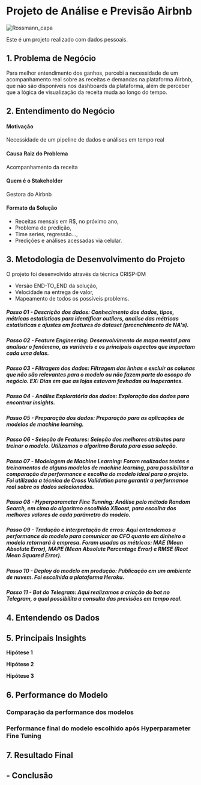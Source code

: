 # Projeto de Análise e Previsão Airbnb
![Rossmann_capa](https://user-images.githubusercontent.com/98356094/156845692-d2aaf2be-b4f1-43df-a7ee-2b9a719a5c80.jpeg)

Este é um projeto realizado com dados pessoais.


## 1. Problema de Negócio
Para melhor entendimento dos ganhos, percebi a necessidade de um acompanhamento real sobre as receitas e demandas na plataforma Airbnb, que não são disponíveis nos dashboards da plataforma, além de perceber que a lógica de visualização da receita muda ao longo do tempo.


## 2. Entendimento do Negócio
#### Motivação
Necessidade de um pipeline de dados e análises em tempo real

#### Causa Raiz do Problema
Acompanhamento da receita

#### Quem é o Stakeholder
Gestora do Airbnb

#### Formato da Solução
* Receitas mensais em R$, no próximo ano,
* Problema de predição,
* Time series, regressão...,
* Predições e análises acessadas via celular.
 
 
## 3. Metodologia de Desenvolvimento do Projeto
 O projeto foi desenvolvido através da técnica CRISP-DM
 * Versão END-TO_END da solução,
 * Velocidade na entrega de valor,
 * Mapeamento de todos os possíveis problems.


##### Passo 01 - Descrição dos dados: Conhecimento dos dados, tipos, métricas estatísticas para identificar outliers, analise das métricas estatísticas e ajustes em features do dataset (preenchimento de NA's).


##### Passo 02 - Feature Engineering: Desenvolvimento de mapa mental para analisar o fenômeno, as variáveis e os principais aspectos que impactam cada uma delas. 


##### Passo 03 - Filtragem dos dados: Filtragem das linhas e excluir as colunas que não são relevantes para o modelo ou não fazem parte do escopo do negócio. EX: Dias em que as lojas estavam fevhadas ou inoperantes.


##### Passo 04 - Análise Exploratória dos dados: Exploração dos dados para encontrar insights.


##### Passo 05 - Preparação dos dados: Preparação para as aplicações de modelos de machine learning.


##### Passo 06 - Seleção de Features: Seleção dos melhores atributos para treinar o modelo. Utilizamos o algoritmo Boruta para essa seleção.


##### Passo 07 - Modelagem de Machine Learning: Foram realizados testes e treinamentos de alguns modelos de machine learning, para possibilitar a comparação da performance e escolha do modelo ideal para o projeto. Foi utilizada a técnica de Cross Validation para garantir a performance real sobre os dados selecionados.


##### Passo 08 - Hyperparameter Fine Tunning: Análise pelo método Random Search, em cima do algoritmo escolhido XBoost, para escolha dos melhores valores de cada parâmetro do modelo.


##### Passo 09 - Tradução e interpretação de erros: Aqui entendemos a performance do modelo para comunicar ao CFO quanto em dinheiro o modelo retornará à empresa. Foram usadas as métricas: MAE (Mean Absolute Error), MAPE (Mean Absolute Percentage Error) e RMSE (Root Mean Squared Error).


##### Passo 10 - Deploy do modelo em produção: Publicação em um ambiente de nuvem. Foi escolhida a plataforma Heroku.


##### Passo 11 - Bot do Telegram: Aqui realizamos a criação do bot no Telegram, o qual possibilita a consulta das previsões em tempo real.


## 4. Entendendo os Dados



## 5. Principais Insights

**Hipótese 1**


**Hipótese 2**


**Hipótese 3**


## 6. Performance do Modelo


### Comparação da performance dos modelos



### Performance final do modelo escolhido após Hyperparameter Fine Tuning



## 7. Resultado Final



## - Conclusão
 
